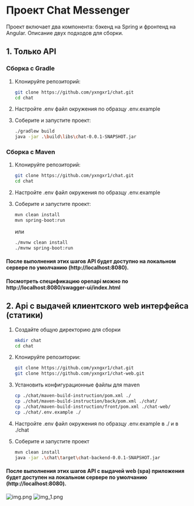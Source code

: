 # Проект Chat Messenger

Проект включает два компонента: бэкенд на Spring и фронтенд на Angular. Описание двух подходов для сборки.

## 1. Только API

### Сборка с Gradle

1. Клонируйте репозиторий:
   ```bash
   git clone https://github.com/yxngxr1/chat.git
   cd chat
   
2. Настройте .env файл окружения по образцу .env.example

3. Соберите и запустите проект:
   ```bash
   ./gradlew build
   java -jar .\build\libs\chat-0.0.1-SNAPSHOT.jar
   ```

### Сборка с Maven
1. Клонируйте репозиторий:
   ```bash
   git clone https://github.com/yxngxr1/chat.git
   cd chat

2. Настройте .env файл окружения по образцу .env.example

3. Соберите и запустите проект:
   ```bash
   mvn clean install
   mvn spring-boot:run
   ```
   или
   ```bash
   ./mvnw clean install
   ./mvnw spring-boot:run
   ```
#### После выполнения этих шагов API будет доступно на локальном сервере по умолчанию (http://localhost:8080).
#### Посмотреть спецификацию openapi можно по http://localhost:8080/swagger-ui/index.html

## 2. Api с выдачей клиентского web интерфейса (статики)

1. Создайте общую директорию для сборки
   ```bash
   mkdir chat
   cd chat

2. Клонируйте репозитории:
   ```bash
   git clone https://github.com/yxngxr1/chat.git
   git clone https://github.com/yxngxr1/chat-web.git

3. Установить конфигурационные файлы для maven
   ```bash
   cp ./chat/maven-build-instruction/pom.xml ./
   cp ./chat/maven-build-instruction/back/pom.xml ./chat/
   cp ./chat/maven-build-instruction/front/pom.xml ./chat-web/
   cp ./chat/.env.example ./

4. Настройте .env файл окружения по образцу .env.example в ./ и в ./chat

5. Соберите и запустите проект
   ```bash
   mvn clean install
   java -jar .\chat\target\chat-backend-0.0.1-SNAPSHOT.jar

#### После выполнения этих шагов API с выдачей web (spa) приложения будет доступен на локальном сервере по умолчанию (http://localhost:8080).
![img.png](maven-build-instruction/img.png)
![img_1.png](maven-build-instruction/img_1.png)